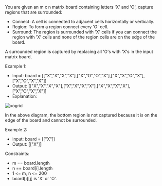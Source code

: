 You are given an m x n matrix board containing letters 'X' and 'O', capture regions that are surrounded:
- Connect: A cell is connected to adjacent cells horizontally or vertically.
- Region: To form a region connect every 'O' cell.
- Surround: The region is surrounded with 'X' cells if you can connect the region with 'X' cells and none of the region cells are on the edge of the board.

A surrounded region is captured by replacing all 'O's with 'X's in the input matrix board.

Example 1:
- Input: board = [["X","X","X","X"],["X","O","O","X"],["X","X","O","X"],["X","O","X","X"]]
- Output: [["X","X","X","X"],["X","X","X","X"],["X","X","X","X"],["X","O","X","X"]]
- Explanation:

![xogrid](https://github.com/user-attachments/assets/1323b372-a8ef-4a0c-b2ed-0d8f0bfc0004)

In the above diagram, the bottom region is not captured because it is on the edge of the board and cannot be surrounded.

Example 2:
- Input: board = [["X"]]
- Output: [["X"]]

Constraints:
- m == board.length
- n == board[i].length
- 1 <= m, n <= 200
- board[i][j] is 'X' or 'O'.
